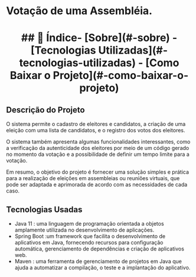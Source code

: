 # Votação de uma Assembléia.
<h1 align="center">
## 📑 Índice- [Sobre](#-sobre)
- [Tecnologias Utilizadas](#-tecnologias-utilizadas)
- [Como Baixar o Projeto](#-como-baixar-o-projeto)
  
## Descrição do Projeto
<p align="left"> O sistema permite o cadastro de eleitores e candidatos, a criação de uma eleição com uma lista de candidatos, e o registro dos votos dos eleitores.

O sistema também apresenta algumas funcionalidades interessantes, como a verificação da autenticidade dos eleitores por meio de um código gerado no momento da votação e a possibilidade de definir um tempo limite para a votação.

Em resumo, o objetivo do projeto é fornecer uma solução simples e prática para a realização de eleições em assembleias ou reuniões virtuais, que pode ser adaptada e aprimorada de acordo com as necessidades de cada caso.</p>  
  
## Tecnologias Usadas
  - Java 11 : uma linguagem de programação orientada a objetos amplamente utilizada no desenvolvimento de aplicações.
  - Spring Boot :um framework que facilita o desenvolvimento de aplicativos em Java, fornecendo recursos para configuração automática, gerenciamento de dependências e criação de aplicativos web.
  - Maven : uma ferramenta de gerenciamento de projetos em Java que ajuda a automatizar a compilação, o teste e a implantação do aplicativo.



